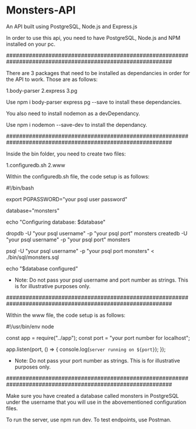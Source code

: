# Monsters-API
An API built using PostgreSQL, Node.js and Express.js

In order to use this api, you need to have PostgreSQL, Node.js and NPM installed on your pc.

###########################################################################################################

There are 3 packages that need to be installed as dependancies in order for the API to work.
Those are as follows:

1.body-parser
2.express
3.pg

Use npm i body-parser express pg --save to install these dependancies.

You also need to install nodemon as a devDependancy.

Use npm i nodemon --save-dev to install the dependancy.

###########################################################################################################

Inside the bin folder, you need to create two files:

1.configuredb.sh
2.www

Within the configuredb.sh file, the code setup is as follows:

#!/bin/bash

export PGPASSWORD="your psql user password"

database="monsters"

echo "Configuring database: $database"

dropdb  -U "your psql username"  -p "your psql port" monsters
createdb  -U "your psql username"  -p "your psql port" monsters 


psql  -U "your psql username"  -p "your psql port monsters" < ./bin/sql/monsters.sql

echo "$database configured"

- Note: Do not pass your psql username and port number as strings. This is for illustrative purposes only.
                        
###########################################################################################################

Within the www file,  the code setup is as follows:
                                                                                    
#!/usr/bin/env node

const app = require("../app");
const port = "your port number for localhost";

app.listen(port, () => {
  console.log(`server running on ${port}`);
});

- Note: Do not pass your port number as strings. This is for illustrative purposes only.

###########################################################################################################
  
Make sure you have created a database called monsters in PostgreSQL under the username that you will use in the abovementioned configuration files.

To run the server, use npm run dev.
To test endpoints, use Postman.


